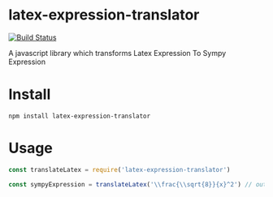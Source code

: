 latex-expression-translator
===========================
[![Build Status](https://travis-ci.com/MichaelDuo/latex-to-sympy.svg?branch=master)](https://travis-ci.com/MichaelDuo/latex-to-sympy)

A javascript library which transforms Latex Expression To Sympy Expression

Install
=========
```
npm install latex-expression-translator
```

Usage
=====
```javascript
const translateLatex = require('latex-expression-translator')

const sympyExpression = translateLatex('\\frac{\\sqrt{8}}{x}^2') // output: (((sqrt(8))/(x))**2)
```